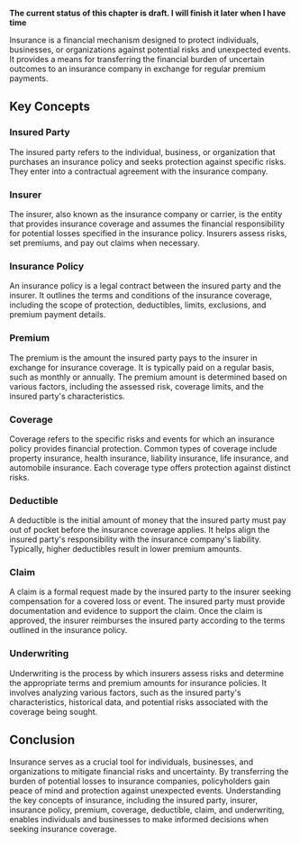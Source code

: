 **The current status of this chapter is draft. I will finish it later when I have time**

Insurance is a financial mechanism designed to protect individuals, businesses, or organizations against potential risks and unexpected events. It provides a means for transferring the financial burden of uncertain outcomes to an insurance company in exchange for regular premium payments.

Key Concepts
------------

### Insured Party

The insured party refers to the individual, business, or organization that purchases an insurance policy and seeks protection against specific risks. They enter into a contractual agreement with the insurance company.

### Insurer

The insurer, also known as the insurance company or carrier, is the entity that provides insurance coverage and assumes the financial responsibility for potential losses specified in the insurance policy. Insurers assess risks, set premiums, and pay out claims when necessary.

### Insurance Policy

An insurance policy is a legal contract between the insured party and the insurer. It outlines the terms and conditions of the insurance coverage, including the scope of protection, deductibles, limits, exclusions, and premium payment details.

### Premium

The premium is the amount the insured party pays to the insurer in exchange for insurance coverage. It is typically paid on a regular basis, such as monthly or annually. The premium amount is determined based on various factors, including the assessed risk, coverage limits, and the insured party's characteristics.

### Coverage

Coverage refers to the specific risks and events for which an insurance policy provides financial protection. Common types of coverage include property insurance, health insurance, liability insurance, life insurance, and automobile insurance. Each coverage type offers protection against distinct risks.

### Deductible

A deductible is the initial amount of money that the insured party must pay out of pocket before the insurance coverage applies. It helps align the insured party's responsibility with the insurance company's liability. Typically, higher deductibles result in lower premium amounts.

### Claim

A claim is a formal request made by the insured party to the insurer seeking compensation for a covered loss or event. The insured party must provide documentation and evidence to support the claim. Once the claim is approved, the insurer reimburses the insured party according to the terms outlined in the insurance policy.

### Underwriting

Underwriting is the process by which insurers assess risks and determine the appropriate terms and premium amounts for insurance policies. It involves analyzing various factors, such as the insured party's characteristics, historical data, and potential risks associated with the coverage being sought.

Conclusion
----------

Insurance serves as a crucial tool for individuals, businesses, and organizations to mitigate financial risks and uncertainty. By transferring the burden of potential losses to insurance companies, policyholders gain peace of mind and protection against unexpected events. Understanding the key concepts of insurance, including the insured party, insurer, insurance policy, premium, coverage, deductible, claim, and underwriting, enables individuals and businesses to make informed decisions when seeking insurance coverage.
